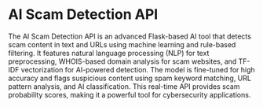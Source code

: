 # AI Scam Detection API
The AI Scam Detection API is an advanced Flask-based AI tool that detects scam content in text and URLs using machine learning and rule-based filtering. It features natural language processing (NLP) for text preprocessing, WHOIS-based domain analysis for scam websites, and TF-IDF vectorization for AI-powered detection. The model is fine-tuned for high accuracy and flags suspicious content using spam keyword matching, URL pattern analysis, and AI classification. This real-time API provides scam probability scores, making it a powerful tool for cybersecurity applications.
